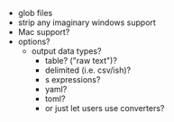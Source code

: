 - glob files
- strip any imaginary windows support
- Mac support?
- options?
  - output data types?
    - table? ("raw text")?
    - delimited (i.e. csv/ish)?
    - s expressions?
    - yaml?
    - toml?
    - or just let users use converters?
